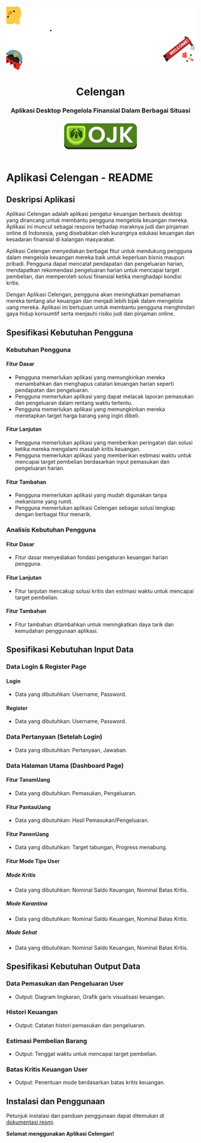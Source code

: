 ![Celengan App Logo](github/images/Github_Celengan_Banner.png)

<div align="center">
  <h1 align="center">Celengan</h1>
  <h3>Aplikasi Desktop Pengelola Finansial Dalam Berbagai Situasi</h3>
  <img src="github/images/Celengan_OJK_Badge.png" alt="Dibuat oleh tim OJK (Orang Jago Kandang)" style="width:200px;height:93px">
</div>

# Aplikasi Celengan - README

## Deskripsi Aplikasi

Aplikasi Celengan adalah aplikasi pengatur keuangan berbasis desktop yang dirancang untuk membantu pengguna mengelola keuangan mereka. Aplikasi ini muncul sebagai respons terhadap maraknya judi dan pinjaman online di Indonesia, yang disebabkan oleh kurangnya edukasi keuangan dan kesadaran finansial di kalangan masyarakat.

Aplikasi Celengan menyediakan berbagai fitur untuk mendukung pengguna dalam mengelola keuangan mereka baik untuk keperluan bisnis maupun pribadi. Pengguna dapat mencatat pendapatan dan pengeluaran harian, mendapatkan rekomendasi pengeluaran harian untuk mencapai target pembelian, dan memperoleh solusi finansial ketika menghadapi kondisi kritis.

Dengan Aplikasi Celengan, pengguna akan meningkatkan pemahaman mereka tentang alur keuangan dan menjadi lebih bijak dalam mengelola uang mereka. Aplikasi ini bertujuan untuk membantu pengguna menghindari gaya hidup konsumtif serta menjauhi risiko judi dan pinjaman online.

## Spesifikasi Kebutuhan Pengguna

### Kebutuhan Pengguna

#### Fitur Dasar

- Pengguna memerlukan aplikasi yang memungkinkan mereka menambahkan dan menghapus catatan keuangan harian seperti pendapatan dan pengeluaran.
- Pengguna memerlukan aplikasi yang dapat melacak laporan pemasukan dan pengeluaran dalam rentang waktu tertentu.
- Pengguna memerlukan aplikasi yang memungkinkan mereka menetapkan target harga barang yang ingin dibeli.

#### Fitur Lanjutan

- Pengguna memerlukan aplikasi yang memberikan peringatan dan solusi ketika mereka mengalami masalah kritis keuangan.
- Pengguna memerlukan aplikasi yang memberikan estimasi waktu untuk mencapai target pembelian berdasarkan input pemasukan dan pengeluaran harian.

#### Fitur Tambahan

- Pengguna memerlukan aplikasi yang mudah digunakan tanpa mekanisme yang rumit.
- Pengguna memerlukan aplikasi Celengan sebagai solusi lengkap dengan berbagai fitur menarik.

### Analisis Kebutuhan Pengguna

#### Fitur Dasar

- Fitur dasar menyediakan fondasi pengaturan keuangan harian pengguna.

#### Fitur Lanjutan

- Fitur lanjutan mencakup solusi kritis dan estimasi waktu untuk mencapai target pembelian.

#### Fitur Tambahan

- Fitur tambahan ditambahkan untuk meningkatkan daya tarik dan kemudahan penggunaan aplikasi.

## Spesifikasi Kebutuhan Input Data

### Data Login & Register Page

#### Login

- Data yang dibutuhkan: Username, Password.

#### Register

- Data yang dibutuhkan: Username, Password.

### Data Pertanyaan (Setelah Login)

- Data yang dibutuhkan: Pertanyaan, Jawaban.

### Data Halaman Utama (Dashboard Page)

#### Fitur TanamUang

- Data yang dibutuhkan: Pemasukan, Pengeluaran.

#### Fitur PantauUang

- Data yang dibutuhkan: Hasil Pemasukan/Pengeluaran.

#### Fitur PanenUang

- Data yang dibutuhkan: Target tabungan, Progress menabung.

#### Fitur Mode Tipe User

##### Mode Kritis

- Data yang dibutuhkan: Nominal Saldo Keuangan, Nominal Batas Kritis.

##### Mode Karantina

- Data yang dibutuhkan: Nominal Saldo Keuangan, Nominal Batas Kritis.

##### Mode Sehat

- Data yang dibutuhkan: Nominal Saldo Keuangan, Nominal Batas Kritis.

## Spesifikasi Kebutuhan Output Data

### Data Pemasukan dan Pengeluaran User

- Output: Diagram lingkaran, Grafik garis visualisasi keuangan.

### Histori Keuangan

- Output: Catatan histori pemasukan dan pengeluaran.

### Estimasi Pembelian Barang

- Output: Tenggat waktu untuk mencapai target pembelian.

### Batas Kritis Keuangan User

- Output: Penentuan mode berdasarkan batas kritis keuangan.

## Instalasi dan Penggunaan

Petunjuk instalasi dan panduan penggunaan dapat ditemukan di [dokumentasi resmi](link-dokumentasi).

**Selamat menggunakan Aplikasi Celengan!**

[link-dokumentasi]: #
